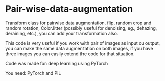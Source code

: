 # Pair-wise-data-augmentation
Transform class for pairwise data augmentation, flip, random crop and random rotation, ColorJitter (possibly useful for denoising, eg., dehazing, deraining, etc.), you can add your transformation also.

This code is very useful if you work with pair of images as input ou output, you can make the same data augmentation
on both images, if you have three images you can easily extend the code for that situation. 

Code was made for: deep learning using PyTorch

You need:
PyTorch and PIL

